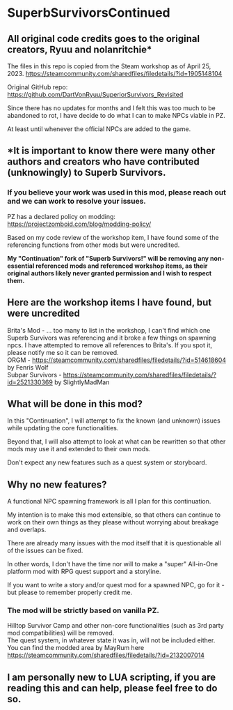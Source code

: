 # SuperbSurvivorsContinued

## All original code credits goes to the original creators, Ryuu and nolanritchie*
The files in this repo is copied from the Steam workshop as of April 25, 2023.
https://steamcommunity.com/sharedfiles/filedetails/?id=1905148104

Original GitHub repo: https://github.com/DartVonRyuu/SuperiorSurvivors_Revisited

Since there has no updates for months and I felt this was too much to be abandoned to rot, I have decide to do what I can to make NPCs viable in PZ.

At least until whenever the official NPCs are added to the game.

## *It is important to know there were many other authors and creators who have contributed (unknowingly) to Superb Survivors.
### If you believe your work was used in this mod, please reach out and we can work to resolve your issues.
PZ has a declared policy on modding: https://projectzomboid.com/blog/modding-policy/

Based on my code review of the workshop item, I have found some of the referencing functions from other mods but were uncredited.  

__My "Continuation" fork of "Superb Survivors!" will be removing any non-essential referenced mods and referenced workshop items, as their original authors likely never granted permission and I wish to respect them.__  

## Here are the workshop items I have found, but were uncredited
Brita's Mod - ... too many to list in the workshop, I can't find which one Superb Survivors was referencing and it broke a few things on spawning npcs.
   I have attempted to remove all references to Brita's. If you spot it, please notify me so it can be removed.  
ORGM - https://steamcommunity.com/sharedfiles/filedetails/?id=514618604 by Fenris Wolf  
Subpar Survivors - https://steamcommunity.com/sharedfiles/filedetails/?id=2521330369 by SlightlyMadMan

## What will be done in this mod?
In this "Continuation", I will attempt to fix the known (and unknown) issues while updating the core functionalities.  

Beyond that, I will also attempt to look at what can be rewritten so that other mods may use it and extended to their own mods.  

Don't expect any new features such as a quest system or storyboard.  

## Why no new features?
A functional NPC spawning framework is all I plan for this continuation.

My intention is to make this mod extensible, so that others can continue to work on their own things as they please without worrying about breakage and overlaps.  

There are already many issues with the mod itself that it is questionable all of the issues can be fixed.

In other words, I don't have the time nor will to make a "super" All-in-One platform mod with RPG quest support and a storyline.

If you want to write a story and/or quest mod for a spawned NPC, go for it - but please to remember properly credit me.

### The mod will be strictly based on vanilla PZ.
Hilltop Survivor Camp and other non-core functionalities (such as 3rd party mod compatibilities) will be removed.  
The quest system, in whatever state it was in, will not be included either.  
You can find the modded area by MayRum here https://steamcommunity.com/sharedfiles/filedetails/?id=2132007014

## I am personally new to LUA scripting, if you are reading this and can help, please feel free to do so.
